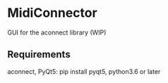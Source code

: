 # MidiConnector

GUI for the aconnect library (WIP)

## Requirements

aconnect, PyQt5: pip install pyqt5, python3.6 or later
